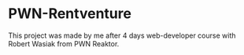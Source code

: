 # PWN-Rentventure
This project was made by me after 4 days web-developer course with Robert Wasiak from PWN Reaktor. 
